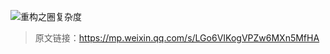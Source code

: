 ![重构之圈复杂度](https://upload-images.jianshu.io/upload_images/17538702-5bed8522bf882208.png?imageMogr2/auto-orient/strip%7CimageView2/2/w/1240)


> 原文链接：https://mp.weixin.qq.com/s/LGo6VIKogVPZw6MXn5MfHA

